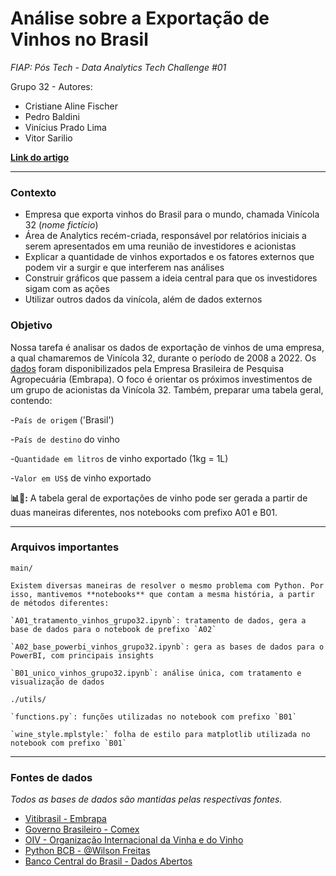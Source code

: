 # Análise sobre a Exportação de Vinhos no Brasil

*FIAP: Pós Tech - Data Analytics
Tech Challenge #01*

Grupo 32 - Autores:

- Cristiane Aline Fischer
- Pedro Baldini
- Vinícius Prado Lima
- Vitor Sarilio

**[Link do artigo](https://medium.com/p/0d9858104c67/)**

---

### Contexto

- Empresa que exporta vinhos do Brasil para o mundo, chamada Vinícola 32 (*nome fictício*)
- Área de Analytics recém-criada, responsável por relatórios iniciais a serem apresentados em uma reunião de investidores e acionistas
- Explicar a quantidade de vinhos exportados e os fatores externos que podem vir a surgir e que interferem nas análises
- Construir gráficos que passem a ideia central para que os investidores sigam com as ações
- Utilizar outros dados da vinícola, além de dados externos

### Objetivo

Nossa tarefa é analisar os dados de exportação de vinhos de uma empresa, a qual chamaremos de Vinícola 32, durante o período de 2008 a 2022. Os [dados](http://vitibrasil.cnpuv.embrapa.br/index.php) foram disponibilizados pela Empresa Brasileira de Pesquisa Agropecuária (Embrapa). O foco é orientar os próximos investimentos de um grupo de acionistas da Vinícola 32. Também, preparar uma tabela geral, contendo:

-`País de origem` ('Brasil')

-`País de destino` do vinho

-`Quantidade em litros` de vinho exportado (1kg = 1L)

-`Valor em US$` de vinho exportado

<div class="alert-info">
<b>📊🍷:</b> A tabela geral de exportações de vinho pode ser gerada a partir de duas maneiras diferentes, nos notebooks com prefixo A01 e B01.</div>

---

### Arquivos importantes

`main/`

    Existem diversas maneiras de resolver o mesmo problema com Python. Por isso, mantivemos **notebooks** que contam a mesma história, a partir de métodos diferentes:

    `A01_tratamento_vinhos_grupo32.ipynb`: tratamento de dados, gera a base de dados para o notebook de prefixo `A02`

    `A02_base_powerbi_vinhos_grupo32.ipynb`: gera as bases de dados para o PowerBI, com principais insights

    `B01_unico_vinhos_grupo32.ipynb`: análise única, com tratamento e visualização de dados

`./utils/`

    `functions.py`: funções utilizadas no notebook com prefixo `B01`

    `wine_style.mplstyle:` folha de estilo para matplotlib utilizada no notebook com prefixo `B01`

---

### Fontes de dados

*Todos as bases de dados são mantidas pelas respectivas fontes.*

* [Vitibrasil - Embrapa](http://vitibrasil.cnpuv.embrapa.br/index.php)
* [Governo Brasileiro -  Comex](http://comexstat.mdic.gov.br/pt/faq)
* [OIV - Organização Internacional da Vinha e do Vinho](https://www.oiv.int/en)
* [Python BCB - @Wilson Freitas](https://wilsonfreitas.github.io/python-bcb/)
* [Banco Central do Brasil - Dados Abertos](https://dadosabertos.bcb.gov.br)
